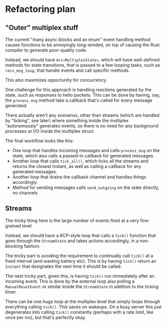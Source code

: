 # Refactoring plan

## "Outer" multiplex stuff

The current "many async blocks and an enum" event handling method causes functions to be annoyingly long-winded, on top of causing the Rust compiler to generate poor-quality code.

Instead, we should have `Arc<MultiplexState>`, which will have well-defined methods for state transitions, that is passed to a few looping tasks, such as `recv_msg_loop`, that handle events and call specific methods.

This also maximizes opportunity for concurrency.

One challenge for this approach is handling _reactions_ generated by the state, such as responses to hello packets. This can be done by having, say, the `process_msg` method take a callback that's called for every message generated.

There actually aren't any scenarios, other than streams (which are handled by "ticking", see later) where something inside the multiplex "autonomously" generates events, so there is no need for any background processes or I/O inside the multiplex struct.

The final workflow looks like this:

- One loop that handles incoming messages and calls `process_msg` on the state, which also calls a passed-in callback for generated messages.
- Another loop that calls `tick_all()`, which ticks all the streams and returns the closest Instant, as well as calling a callback for any generated messages.
- Another loop that drains the callback channel and handles things accordingly.
- Method for sending messages calls `send_outgoing` on the state directly, no channels

## Streams

The tricky thing here is the large number of events fired at a very fine-grained level.

Instead, we should have a KCP-style loop that calls a `tick()` function that goes through the `StreamState` and takes actions accordingly, in a non-blocking fashion.

The tricky part is avoiding the requirement to continually call `tick()` at a fixed interval (and wasting battery etc). This is by having `tick()` return an `Instant` that designates the next time it should be called.

The next tricky part, given this, is having `tick()` run immediately after an incoming event. This is done by the external loop also polling a `ManualResetEvent` or similar inside the `StreamState` in addition to the ticking timer.

There can be one huge loop at the multiplex level that simply loops through everything calling `tick()`. This saves on wakeups. On a busy server this just degenerates into calling `tick()` constantly (perhaps with a rate limit, like once per ms), but that's perfectly okay.
